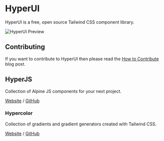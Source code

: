 # HyperUI

HyperUI is a free, open source Tailwind CSS component library.

![HyperUI Preview](https://user-images.githubusercontent.com/50486078/165143091-fa908559-33ac-4488-a05c-a2951a67bdb7.png)

## Contributing

If you want to contribute to HyperUI then please read the [How to Contribute](https://www.hyperui.dev/blog/how-to-contribute) blog post.

## HyperJS

Collection of Alpine JS components for your next project.

[Website](https://www.hyperjs.dev/) / [GitHub](https://github.com/markmead/hyperjs)

### Hypercolor

Collection of gradients and gradient generators created with Tailwind CSS.

[Website](https://hypercolor.dev/) / [GitHub](https://github.com/jordihales/hypercolor)
